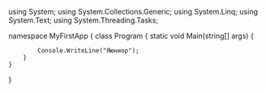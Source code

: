 using System;
using System.Collections.Generic;
using System.Linq;
using System.Text;
using System.Threading.Tasks;

namespace MyFirstApp
{
    class Program
    {
        static void Main(string[] args)
        {
            
            Console.WriteLine("Яюниор");
        }
    }
}
